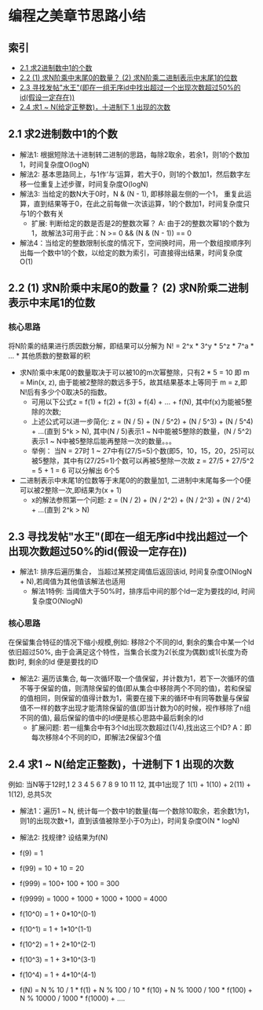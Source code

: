 # 编程之美章节思路小结

## 索引
- [2.1 求2进制数中1的个数](#21-求2进制数中1的个数)
- [2.2 (1) 求N阶乘中末尾0的数量？ (2) 求N阶乘二进制表示中末尾1的位数](#22-1-求n阶乘中末尾0的数量-2-求n阶乘二进制表示中末尾1的位数)
- [2.3 寻找发帖"水王"(即在一组无序id中找出超过一个出现次数超过50%的id(假设一定存在))](#23-寻找发帖水王即在一组无序id中找出超过一个出现次数超过50的id假设一定存在)
- [2.4 求1 ~ N(给定正整数)，十进制下 1 出现的次数](#24-求1--n给定正整数十进制下-1-出现的次数)

## 2.1 求2进制数中1的个数
- 解法1: 根据短除法十进制转二进制的思路，每除2取余，若余1，则1的个数加1，时间复杂度O(logN)
- 解法2: 基本思路同上，与1作‘与’运算，若大于0，则1的个数加1，然后数字左移一位重复上述步骤，时间复杂度O(logN)
- 解法3: 当给定的数N大于0时，N & (N - 1), 即移除最左侧的一个1， 重复此运算，直到结果等于0，在此之前每做一次该运算，1的个数加1，时间复杂度只与1的个数有关
  - 扩展: 判断给定的数是否是2的整数次幂？ A: 由于2的整数次幂1的个数为1，故解法3可用于此：N >= 0 && (N & (N - 1)) == 0
- 解法4：当给定的整数限制长度的情况下，空间换时间，用一个数组按顺序列出每一个数中1的个数，以给定的数为索引，可直接得出结果，时间复杂度O(1)

## 2.2 (1) 求N阶乘中末尾0的数量？ (2) 求N阶乘二进制表示中末尾1的位数

### 核心思路
将N阶乘的结果进行质因数分解，即结果可以分解为 N! = 2^x * 3^y * 5^z * 7^a * ... * 其他质数的整数幂的积

- 求N阶乘中末尾0的数量取决于可以被10的m次幂整除，只有2 * 5 = 10 即 m = Min(x, z), 由于能被2整除的数远多于5，故其结果基本上等同于 m = z,即 N!后有多少个0取决5的指数。
  - 可用以下公式z = f(1) + f(2) + f(3) + f(4) + ... + f(N), 其中f(x)为能被5整除的次数;
  - 上述公式可以进一步简化: z = (N / 5) + (N / 5^2) + (N / 5^3) + (N / 5^4) + ...(直到 5^k > N), 其中(N / 5)表示1 ~ N中能被5整除的数量，(N / 5^2)表示1 ~ N中被5整除后能再整除一次的数量。。。
  - 举例： 当N = 27时 1 ~ 27中有(27/5=5)个数(即5，10，15，20，25)可以被5整除，其中有(27/25=1)个数可以再被5整除一次故 z = 27/5 + 27/5^2 = 5 + 1 = 6 可以分解出 6个5
- 二进制表示中末尾1的位数等于末尾0的的数量加1, 二进制中末尾每多一个0便可以被2整除一次,即结果为(x + 1)
  - x的解法参照第一个问题:  z = (N / 2) + (N / 2^2) + (N / 2^3) + (N / 2^4) + ...(直到 2^k > N)

## 2.3 寻找发帖"水王"(即在一组无序id中找出超过一个出现次数超过50%的id(假设一定存在))
- 解法1: 排序后遍历集合， 当超过某预定阈值后返回该id, 时间复杂度O(NlogN + N),若阈值为其他值该解法也适用
  - 解法1特例: 当阈值大于50%时，排序后中间的那个Id一定为要找的Id, 时间复杂度O(NlogN)

### 核心思路

在保留集合特征的情况下缩小规模,例如: 移除2个不同的Id, 剩余的集合中某一个Id依旧超过50%, 由于会满足这个特性，当集合长度为2(长度为偶数)或1(长度为奇数)时, 剩余的Id 便是要找的ID

- 解法2: 遍历该集合, 每一次循环取一个值保留，并计数为1，若下一次循环的值不等于保留的值，则清除保留的值(即从集合中移除两个不同的值)，若和保留的值相同，则保留的值得计数为1，需要在接下来的循环中有同等数量与保留值不一样的数字出现才能清除保留的值(即当计数为0的时候，视作移除了n组不同的值), 最后保留的值中的Id便是核心思路中最后剩余的Id
  - 扩展问题: 若一组集合中有3个Id出现次数超过(1/4),找出这三个ID? A：即每次移除4个不同的ID，即解法2保留3个值

## 2.4 求1 ~ N(给定正整数)，十进制下 1 出现的次数
例如: 当N等于12时,1 2 3 4 5 6 7 8 9 10 11 12, 其中1出现了 1(1) + 1(10) + 2(11) + 1(12), 总共5次

- 解法1：遍历1 ~ N, 统计每一个数中1的数量(每一个数除10取余，若余数1为1，则1的出现次数+1，直到该值被除至小于0为止)，时间复杂度O(N * logN)
- 解法2: 找规律? 设结果为f(N)
 - f(9) = 1
 - f(99) = 10 + 10 = 20
 - f(999) = 100+ 100 + 100 = 300
 - f(9999) = 1000 + 1000 + 1000 + 1000 = 4000

 - f(10^0) = 1 + 0\*10^(0-1)
 - f(10^1) = 1 + 1\*10^(1-1)
 - f(10^2) = 1 + 2\*10^(2-1)
 - f(10^3) = 1 + 3\*10^(3-1)
 - f(10^4) = 1 + 4\*10^(4-1)

 - f(N) = N % 10 / 1 * f(1) + N % 100 / 10 * f(10) + N % 1000 / 100 * f(100) + N % 10000 / 1000 * f(1000) + ....
